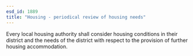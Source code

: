 ```yaml
---
esd_id: 1889
title: "Housing - periodical review of housing needs"
---
```


Every local housing authority shall consider housing conditions in their district and the needs of the district with respect to the provision of further housing accommodation.

